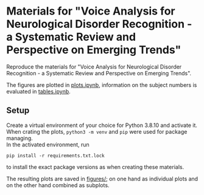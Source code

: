 # Materials for "Voice Analysis for Neurological Disorder Recognition - a Systematic Review and Perspective on Emerging Trends"

Reproduce the materials for "Voice Analysis for Neurological Disorder Recognition - a Systematic Review and Perspective on Emerging Trends".

The figures are plotted in [plots.ipynb](plots.ipynb), information on the subject numbers is evaluated in [tables.ipynb](tables.ipynb).


## Setup

Create a virtual environment of your choice for Python 3.8.10 and activate it.  
When crating the plots, `python3 -m venv` and `pip` were used for package managing.  
In the activated environment, run
```
pip install -r requirements.txt.lock
```
to install the exact package versions as when creating these materials.

The resulting plots are saved in [figures/](figures/); on one hand as individual plots and on the other hand combined as subplots.
